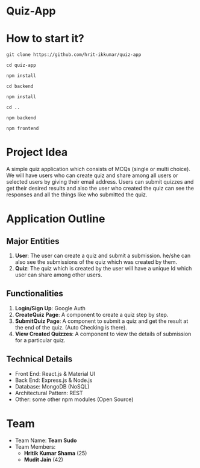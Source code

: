 # Quiz-App

# How to start it?
  `git clone https://github.com/hrit-ikkumar/quiz-app`

  `cd quiz-app`

  `npm install`

  `cd backend`

  `npm install`

  `cd ..`

  `npm backend`
  
  `npm frontend`
# Project Idea
A simple quiz application which consists of MCQs (single or multi choice). We will  have users who can create quiz and share among all users or selected users by giving their email address. Users can submit quizzes and get their desired results and also the user who created the quiz can see the responses and all the things like who submitted the quiz. 


# Application Outline
## Major Entities
1. **User**: The user can create a quiz and submit a submission. he/she can also see the submissions of the quiz which was created by them.
1. **Quiz**: The quiz which is created by the user will have a unique Id which user can share among other users.
## Functionalities
1. **Login/Sign Up**: Google Auth
1. **CreateQuiz Page**: A component to create a quiz step by step.
1. **SubmitQuiz Page**: A component to submit a quiz and get the result at the end of the quiz. (Auto Checking is there).
1. **View Created Quizzes**: A component to view the details of submission for a particular quiz.
## Technical Details
- Front End: React.js & Material UI 
- Back End: Express.js & Node.js
- Database: MongoDB (NoSQL)
- Architectural Pattern: REST 
- Other: some other npm modules (Open Source)
# Team
- Team Name: **Team Sudo**
- Team Members:
  - **Hritik Kumar Shama** (25)
  - **Mudit Jain** (42)
